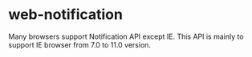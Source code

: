 # web-notification

Many browsers support Notification API except IE. This API is mainly to support IE browser from 7.0 to 11.0 version.

